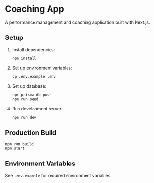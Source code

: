 # Coaching App

<!-- CI formatting fix trigger -->

A performance management and coaching application built with Next.js.

## Setup

1. Install dependencies:

   ```bash
   npm install
   ```

2. Set up environment variables:

   ```bash
   cp .env.example .env
   ```

3. Set up database:

   ```bash
   npx prisma db push
   npm run seed
   ```

4. Run development server:
   ```bash
   npm run dev
   ```

## Production Build

```bash
npm run build
npm start
```

## Environment Variables

See `.env.example` for required environment variables.
